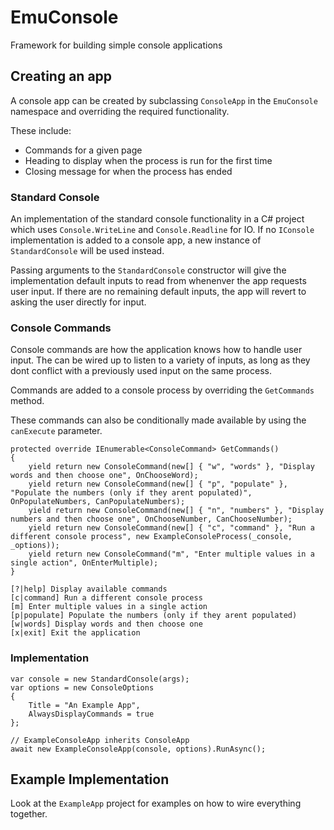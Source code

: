 # EmuConsole
Framework for building simple console applications

## Creating an app

A console app can be created by subclassing `ConsoleApp` in the `EmuConsole` namespace and overriding the required functionality.

These include:
* Commands for a given page
* Heading to display when the process is run for the first time
* Closing message for when the process has ended

### Standard Console
An implementation of the standard console functionality in a C# project which uses `Console.WriteLine` and `Console.Readline` for IO. If no `IConsole` implementation is added to a console app, a new instance of `StandardConsole` will be used instead.

Passing arguments to the `StandardConsole` constructor will give the implementation default inputs to read from whenenver the app requests user input. If there are no remaining default inputs, the app will revert to asking the user directly for input.

### Console Commands
Console commands are how the application knows how to handle user input. The can be wired up to listen to a variety of inputs, as long as they dont conflict with a previously used input on the same process.

Commands are added to a console process by overriding the `GetCommands` method.

These commands can also be conditionally made available by using the `canExecute` parameter.

```
protected override IEnumerable<ConsoleCommand> GetCommands()
{
    yield return new ConsoleCommand(new[] { "w", "words" }, "Display words and then choose one", OnChooseWord);
    yield return new ConsoleCommand(new[] { "p", "populate" }, "Populate the numbers (only if they arent populated)", OnPopulateNumbers, CanPopulateNumbers);
    yield return new ConsoleCommand(new[] { "n", "numbers" }, "Display numbers and then choose one", OnChooseNumber, CanChooseNumber);
    yield return new ConsoleCommand(new[] { "c", "command" }, "Run a different console process", new ExampleConsoleProcess(_console, _options));
    yield return new ConsoleCommand("m", "Enter multiple values in a single action", OnEnterMultiple);
}
```

```
[?|help] Display available commands
[c|command] Run a different console process
[m] Enter multiple values in a single action
[p|populate] Populate the numbers (only if they arent populated)
[w|words] Display words and then choose one
[x|exit] Exit the application
```

### Implementation
```
var console = new StandardConsole(args);
var options = new ConsoleOptions
{
    Title = "An Example App",
    AlwaysDisplayCommands = true
};

// ExampleConsoleApp inherits ConsoleApp
await new ExampleConsoleApp(console, options).RunAsync();
```

## Example Implementation
Look at the `ExampleApp` project for examples on how to wire everything together.
